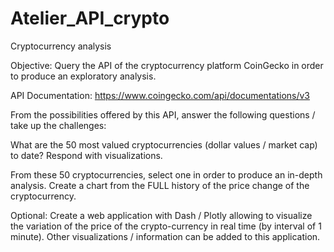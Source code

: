 # Atelier_API_crypto
Cryptocurrency analysis

Objective: Query the API of the cryptocurrency platform CoinGecko in order to produce an exploratory analysis.

API Documentation: https://www.coingecko.com/api/documentations/v3

From the possibilities offered by this API, answer the following questions / take up the challenges:

What are the 50 most valued cryptocurrencies (dollar values / market cap) to date? Respond with visualizations.

From these 50 cryptocurrencies, select one in order to produce an in-depth analysis. Create a chart from the FULL history of the price change of the cryptocurrency.

Optional: Create a web application with Dash / Plotly allowing to visualize the variation of the price of the crypto-currency in real time (by interval of 1 minute). Other visualizations / information can be added to this application.
